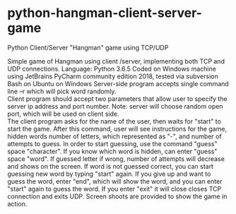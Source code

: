 # python-hangman-client-server-game
Python Client/Server "Hangman" game using TCP/UDP


Simple game of Hangman using client /server, implementing both TCP and UDP connections. Language: Python 3.6.5 
Coded on Windows machine using JetBrains PyCharm community edition 2018, tested via subversion Bash on Ubuntu on Windows 
Server-side program accepts single command line –r which will pick word randomly.  
Client program should accept two parameters that allow user to specify the server ip address and port number. Note: server will choose random open port, which will be used on client side.  
The client program asks for the name of the user, then waits for "start" to start the game. After this command, user will see instructions for the game, hidden words number of letters, which represented as "-", and number of attempts to guess. In order to start guessing, use the command "guess" space "character". If you know which word is hidden, can enter "guess" space "word". If guessed letter if wrong, number of attempts will decrease and shows on the screen. If word is not guessed correct, you can start guessing new word by typing "start" again. If you give up and want to guess the word, enter "end", which will show the word, and you can enter "start" again to guess the word. If you enter "exit" it will close closes TCP connection and exits UDP. Screen shoots are provided to show the game in action.
